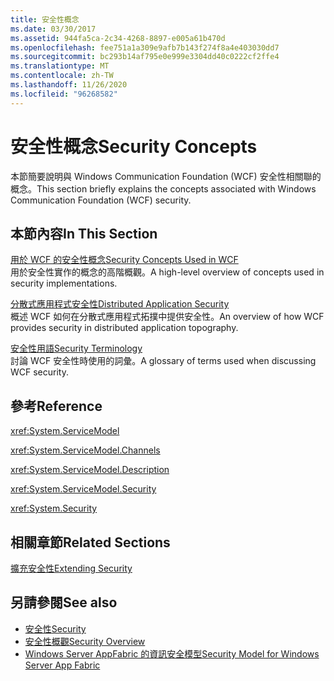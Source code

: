 ```yaml
---
title: 安全性概念
ms.date: 03/30/2017
ms.assetid: 944fa5ca-2c34-4268-8897-e005a61b470d
ms.openlocfilehash: fee751a1a309e9afb7b143f274f8a4e403030dd7
ms.sourcegitcommit: bc293b14af795e0e999e3304dd40c0222cf2ffe4
ms.translationtype: MT
ms.contentlocale: zh-TW
ms.lasthandoff: 11/26/2020
ms.locfileid: "96268582"
---
```

# <a name="security-concepts"></a><span data-ttu-id="64e0f-102">安全性概念</span><span class="sxs-lookup"><span data-stu-id="64e0f-102">Security Concepts</span></span>

<span data-ttu-id="64e0f-103">本節簡要說明與 Windows Communication Foundation (WCF) 安全性相關聯的概念。</span><span class="sxs-lookup"><span data-stu-id="64e0f-103">This section briefly explains the concepts associated with Windows Communication Foundation (WCF) security.</span></span>  
  
## <a name="in-this-section"></a><span data-ttu-id="64e0f-104">本節內容</span><span class="sxs-lookup"><span data-stu-id="64e0f-104">In This Section</span></span>  

 [<span data-ttu-id="64e0f-105">用於 WCF 的安全性概念</span><span class="sxs-lookup"><span data-stu-id="64e0f-105">Security Concepts Used in WCF</span></span>](security-concepts-used-in-wcf.md)  
 <span data-ttu-id="64e0f-106">用於安全性實作的概念的高階概觀。</span><span class="sxs-lookup"><span data-stu-id="64e0f-106">A high-level overview of concepts used in security implementations.</span></span>  
  
 [<span data-ttu-id="64e0f-107">分散式應用程式安全性</span><span class="sxs-lookup"><span data-stu-id="64e0f-107">Distributed Application Security</span></span>](distributed-application-security.md)  
 <span data-ttu-id="64e0f-108">概述 WCF 如何在分散式應用程式拓撲中提供安全性。</span><span class="sxs-lookup"><span data-stu-id="64e0f-108">An overview of how WCF provides security in distributed application topography.</span></span>  
  
 [<span data-ttu-id="64e0f-109">安全性用語</span><span class="sxs-lookup"><span data-stu-id="64e0f-109">Security Terminology</span></span>](wcf-security-terminology.md)  
 <span data-ttu-id="64e0f-110">討論 WCF 安全性時使用的詞彙。</span><span class="sxs-lookup"><span data-stu-id="64e0f-110">A glossary of terms used when discussing WCF security.</span></span>  
  
## <a name="reference"></a><span data-ttu-id="64e0f-111">參考</span><span class="sxs-lookup"><span data-stu-id="64e0f-111">Reference</span></span>  

 <xref:System.ServiceModel>  
  
 <xref:System.ServiceModel.Channels>  
  
 <xref:System.ServiceModel.Description>  
  
 <xref:System.ServiceModel.Security>  
  
 <xref:System.Security>  
  
## <a name="related-sections"></a><span data-ttu-id="64e0f-112">相關章節</span><span class="sxs-lookup"><span data-stu-id="64e0f-112">Related Sections</span></span>  

 [<span data-ttu-id="64e0f-113">擴充安全性</span><span class="sxs-lookup"><span data-stu-id="64e0f-113">Extending Security</span></span>](../extending/extending-security.md)  
  
## <a name="see-also"></a><span data-ttu-id="64e0f-114">另請參閱</span><span class="sxs-lookup"><span data-stu-id="64e0f-114">See also</span></span>

- [<span data-ttu-id="64e0f-115">安全性</span><span class="sxs-lookup"><span data-stu-id="64e0f-115">Security</span></span>](security.md)
- [<span data-ttu-id="64e0f-116">安全性概觀</span><span class="sxs-lookup"><span data-stu-id="64e0f-116">Security Overview</span></span>](security-overview.md)
- <span data-ttu-id="64e0f-117">[Windows Server AppFabric 的資訊安全模型](/previous-versions/appfabric/ee677202(v=azure.10))</span><span class="sxs-lookup"><span data-stu-id="64e0f-117">[Security Model for Windows Server App Fabric](/previous-versions/appfabric/ee677202(v=azure.10))</span></span>
